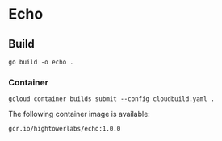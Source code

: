 # Echo

## Build

```
go build -o echo .
```

### Container

```
gcloud container builds submit --config cloudbuild.yaml .
```

The following container image is available:

```
gcr.io/hightowerlabs/echo:1.0.0
```


